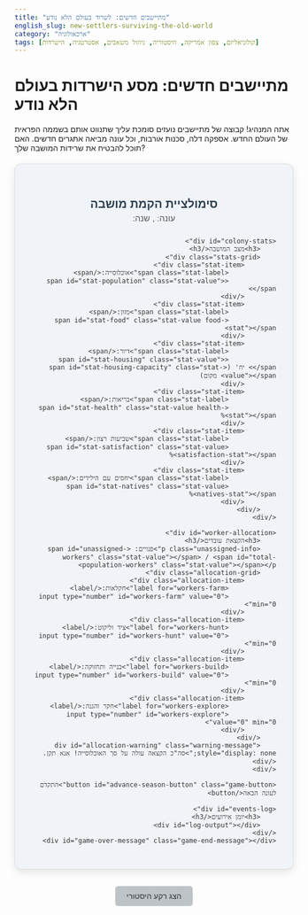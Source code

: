 ```yaml
---
title: "מתיישבים חדשים: לשרוד בעולם הלא נודע"
english_slug: new-settlers-surviving-the-old-world
category: "ארכאולוגיה"
tags: [קולוניאליזם, צפון אמריקה, היסטוריה, ניהול משאבים, אסטרטגיה, הישרדות]
---
```

<h1>מתיישבים חדשים: מסע הישרדות בעולם הלא נודע</h1>
<p>אתה המנהיג! קבוצה של מתיישבים נועזים סומכת עליך שתנווט אותם בשממה הפראית של העולם החדש. אספקה דלה, סכנות אורבות, וכל עונה מביאה אתגרים חדשים. האם תוכל להבטיח את שרידות המושבה שלך?</p>

<div id="simulation-app">
    <div class="app-header">
        <h2>סימולציית הקמת מושבה</h2>
        <div id="current-time">עונה: <span id="current-season" class="stat-value"></span>, שנה: <span id="current-year" class="stat-value"></span></div>
    </div>

    <div id="colony-stats">
        <h3>מצב המושבה</h3>
        <div class="stats-grid">
            <div class="stat-item">
                <span class="stat-label">אוכלוסייה:</span>
                <span id="stat-population" class="stat-value"></span>
            </div>
            <div class="stat-item">
                <span class="stat-label">מזון:</span>
                <span id="stat-food" class="stat-value food-stat"></span>
            </div>
            <div class="stat-item">
                <span class="stat-label">דיור:</span>
                <span id="stat-housing" class="stat-value"></span> יח' (<span id="stat-housing-capacity" class="stat-value"></span> מקום)
            </div>
            <div class="stat-item">
                <span class="stat-label">בריאות:</span>
                <span id="stat-health" class="stat-value health-stat"></span>%
            </div>
            <div class="stat-item">
                <span class="stat-label">שביעות רצון:</span>
                <span id="stat-satisfaction" class="stat-value satisfaction-stat"></span>%
            </div>
            <div class="stat-item">
                <span class="stat-label">יחסים עם הילידים:</span>
                <span id="stat-natives" class="stat-value natives-stat"></span>%
            </div>
        </div>
    </div>

    <div id="worker-allocation">
        <h3>הקצאת עובדים</h3>
        <p class="unassigned-info">פנויים: <span id="unassigned-workers" class="stat-value"></span> / <span id="total-population-workers" class="stat-value"></span></p>
        <div class="allocation-grid">
            <div class="allocation-item">
                <label for="workers-farm">חקלאות:</label>
                <input type="number" id="workers-farm" value="0" min="0">
            </div>
            <div class="allocation-item">
                <label for="workers-hunt">ציד וליקוט:</label>
                <input type="number" id="workers-hunt" value="0" min="0">
            </div>
            <div class="allocation-item">
                <label for="workers-build">בנייה ותחזוקה:</label>
                <input type="number" id="workers-build" value="0" min="0">
            </div>
            <div class="allocation-item">
                <label for="workers-explore">חקר והגנה:</label>
                <input type="number" id="workers-explore" value="0" min="0">
            </div>
        </div>
        <div id="allocation-warning" class="warning-message" style="display: none;">סה"כ הקצאה עולה על סך האוכלוסייה! אנא תקן.</div>
    </div>

    <button id="advance-season-button" class="game-button">התקדם לעונה הבאה</button>

    <div id="events-log">
        <h3>יומן אירועים</h3>
        <div id="log-output"></div>
    </div>
    <div id="game-over-message" class="game-end-message"></div>
</div>

<style>
    @import url('https://fonts.googleapis.com/css2?family=Heebo:wght@300;400;700&display=swap');

    #simulation-app {
        font-family: 'Heebo', sans-serif;
        max-width: 800px;
        margin: 20px auto;
        padding: 30px;
        background-color: #f0f4f8; /* Soft background */
        border: 1px solid #dcdcdc;
        border-radius: 12px;
        direction: rtl;
        text-align: right;
        box-shadow: 0 5px 15px rgba(0, 0, 0, 0.1);
        color: #333;
    }

    .app-header {
        text-align: center;
        margin-bottom: 25px;
    }

    .app-header h2 {
        color: #2c3e50; /* Dark blue */
        margin-bottom: 5px;
    }

    #current-time {
        font-size: 1.1em;
        color: #555;
    }

    h3 {
        color: #34495e; /* Slightly lighter blue */
        border-bottom: 2px solid #bdc3c7; /* Light grey separator */
        padding-bottom: 8px;
        margin-bottom: 15px;
        text-align: right; /* Align headers right */
    }

    #colony-stats, #worker-allocation, #events-log {
        margin-bottom: 25px;
        padding: 20px;
        background-color: #ffffff; /* White background for sections */
        border: 1px solid #e0e6ed;
        border-radius: 8px;
        box-shadow: 0 2px 5px rgba(0, 0, 0, 0.05);
    }

    .stats-grid, .allocation-grid {
        display: grid;
        grid-template-columns: repeat(auto-fit, minmax(200px, 1fr)); /* Responsive grid */
        gap: 15px; /* Spacing between grid items */
    }

    .stat-item, .allocation-item {
        padding: 10px;
        border: 1px solid #eee;
        border-radius: 5px;
        background-color: #f9fbfd;
    }

    .stat-label {
        font-weight: bold;
        color: #555;
        display: inline-block; /* Ensure label takes space */
        width: 100px; /* Fixed width for alignment */
    }

    .stat-value {
        font-weight: 700;
        color: #2980b9; /* Blue */
        transition: color 0.5s ease, transform 0.5s ease; /* Smooth transitions */
    }

    /* Stat Color Feedback */
    .stat-value.low { color: #e74c3c; } /* Red for low */
    .stat-value.medium { color: #f39c12; } /* Orange for medium */
    .stat-value.high { color: #2ecc71; } /* Green for high */

    .unassigned-info {
        text-align: center;
        font-size: 1.1em;
        margin-bottom: 20px;
        color: #34495e;
    }

    #worker-allocation label {
        font-weight: normal; /* Reset label weight */
        color: #333;
        margin-left: 5px;
        display: inline-block; /* Allow label and input on same line */
    }

    #worker-allocation input[type="number"] {
        width: 80px;
        padding: 8px;
        border: 1px solid #ccc;
        border-radius: 4px;
        font-size: 1em;
        text-align: center;
        transition: border-color 0.3s ease;
    }

     #worker-allocation input[type="number"]:focus {
         border-color: #3498db;
         outline: none;
     }

    .warning-message {
        color: #e74c3c; /* Red */
        background-color: #fdeded; /* Light red background */
        border: 1px solid #e74c3c;
        padding: 10px;
        border-radius: 5px;
        margin-top: 15px;
        text-align: center;
        font-weight: bold;
    }


    .game-button {
        display: block;
        width: 100%;
        padding: 12px 20px;
        background-color: #2ecc71; /* Green */
        color: white;
        border: none;
        border-radius: 6px;
        font-size: 1.2em;
        cursor: pointer;
        margin-top: 20px;
        transition: background-color 0.3s ease, transform 0.1s ease;
        font-weight: bold;
    }

    .game-button:hover {
        background-color: #27ad60; /* Darker green */
    }

    .game-button:active {
        transform: scale(0.98); /* Press effect */
    }

    .game-button:disabled {
        background-color: #bdc3c7; /* Grey when disabled */
        cursor: not-allowed;
    }

    #events-log {
        height: 200px; /* Increased height */
        overflow-y: auto;
        background-color: #ecf0f1; /* Light grey */
        border: 1px solid #bdc3c7;
    }

    #log-output div {
        margin-bottom: 10px; /* Increased space */
        padding-bottom: 10px;
        border-bottom: 1px dashed #bdc3c7; /* Dashed separator */
        font-size: 0.95em;
        line-height: 1.4;
        color: #555;
    }
     #log-output div:last-child {
         border-bottom: none;
         margin-bottom: 0;
         padding-bottom: 0;
     }

     /* Log Message Types (Example using classes, added by JS) */
     .log-event.positive { color: #27ae60; font-weight: bold; } /* Green */
     .log-event.negative { color: #c0392b; font-weight: bold; } /* Dark Red */
     .log-event.warning { color: #f39c12; } /* Orange */
     .log-event.info { color: #555; } /* Default grey */


     .game-end-message {
         margin-top: 20px;
         padding: 15px;
         background-color: #e74c3c; /* Red for game over */
         color: white;
         text-align: center;
         border-radius: 5px;
         font-size: 1.5em; /* Larger font */
         font-weight: bold;
         display: none;
         animation: pulse 1.5s infinite alternate; /* Simple pulse animation */
     }

      .game-end-message.win {
         background-color: #2ecc71; /* Green for win */
         animation: pulse-green 1.5s infinite alternate;
      }

     @keyframes pulse {
        0% { transform: scale(1); }
        100% { transform: scale(1.02); }
     }
     @keyframes pulse-green {
         0% { transform: scale(1); }
         100% { transform: scale(1.02); }
     }


     #toggle-explanation {
        display: block;
        margin: 30px auto;
        padding: 10px 20px;
        background-color: #bdc3c7; /* Grey */
        color: #333;
        border: none;
        border-radius: 5px;
        font-size: 1em;
        cursor: pointer;
        transition: background-color 0.3s ease;
     }

     #toggle-explanation:hover {
         background-color: #95a5a6; /* Darker grey */
     }

     #explanation {
        margin-top: 20px;
        padding: 20px;
        background-color: #ecf0f1; /* Light grey background */
        border: 1px solid #bdc3c7;
        border-radius: 8px;
        direction: rtl;
        text-align: right;
        line-height: 1.6;
        color: #333;
     }

     #explanation h2, #explanation h3 {
         color: #2c3e50;
         text-align: right; /* Align explanation headers right */
         border-bottom: 1px solid #bdc3c7;
         padding-bottom: 5px;
         margin-bottom: 10px;
     }

     #explanation ul {
         padding-right: 20px; /* Indent list */
     }
     #explanation li {
         margin-bottom: 8px;
     }


</style>

<button id="toggle-explanation">הצג רקע היסטורי</button>

<div id="explanation" style="display: none;">
    <h2>ההקשר ההיסטורי: לשרוד בעולם החדש</h2>
    <p>הסימולציה שלפניכם מדגימה כמה מהאתגרים המרכזיים שניצבו בפני המתיישבים האירופאים הראשונים שהגיעו לצפון אמריקה במאות ה-16 וה-17. חיי היום יום היו מאבק מתמיד להישרדות אל מול כוחות טבע, מחלות, והתמודדות עם עולם חדש ושונה.</p>

    <h3>רקע היסטורי ומניעים לקולוניזציה:</h3>
    <p>המניעים להקמת מושבות בצפון אמריקה היו מגוונים ושזורים זה בזה: <strong>כלכלה</strong> (חיפוש אוצרות, משאבים כמו פרוות ועץ, נתיבי סחר חדשים וגידולים חקלאיים רווחיים כמו טבק), <strong>דת</strong> (רצון לחופש פולחן לקבוצות מיעוט, כמו הפוריטנים, או הפצת הנצרות), ו<strong>פוליטיקה/חברה</strong> (הרחבת האימפריה, מתן פתרון לעודף אוכלוסייה או חוסר קרקעות באירופה).</p>

    <h3>סיפורי מושבות מוקדמות:</h3>
    <ul>
        <li><strong>ג'יימסטאון (וירג'יניה, 1607):</strong> הוקמה על ידי חברת לונדון למטרות רווח. המתיישבים הראשונים היו ברובם בני אצולה או מחפשי זהב, וחסרו את הכישורים החקלאיים והמעשיים הנחוצים להישרדות. "זמן הרעב" (The Starving Time) בחורף 1609-1610 הפך לסמל לקשיים, כאשר רוב המתיישבים מתו. רק בזכות מנהיגות נוקשה (ג'ון סמית') וגילוי רווחיות הטבק, המושבה שרדה בקושי.</li>
        <li><strong>פלימות' (מסצ'וסטס, 1620):</strong> נוסדה על ידי קבוצת פוריטנים קיצונים (המכונים "האבות הצליינים") שחיפשו חופש דתי. גם הם סבלו קשות בחורף הראשון, אך זכו לסיוע חיוני משבט וואמפנואג המקומי, במיוחד מסקוונטו, שלימד אותם לגדל תירס ולצוד. שיתוף הפעולה הראשוני הזה אפשר את הישרדותם וחג ההודיה הראשון הפך לסמל הישרדות זה.</li>
    </ul>

    <h3>אתגרים מרכזיים בשממה:</h3>
    <ul>
        <li><strong>השגת מזון ומחסה:</strong> חקלאות אירופאית לא תמיד התאימה לאקלים ולקרקעות. תלות בציד, דיג, ליקוט, ולעיתים בילידים, הייתה קריטית. בניית בתים עמידים לקור ולחום דרשה מאמץ עצום.</li>
        <li><strong>מחלות וסניטציה:</strong> מחלות עולם ישן שהובאו על ידי המתיישבים (אבעבועות שחורות, שפעת) ומחלות עולם חדש (מלריה, טיפוס) יחד עם תנאי היגיינה ירודים וחוסר ידע רפואי, גרמו לתמותה נוראית.</li>
        <li><strong>מזג אוויר קיצוני:</strong> חורפים קפואים, סופות, וקיצים לוהטים או יבשים איימו כל העת על אספקת המזון והבריאות.</li>
        <li><strong>יחסים עם אוכלוסיות ילידיות:</strong> מערכת יחסים מורכבת של תלות הדדית, סחר, אך גם מתח גובר על רקע ניצול, פלישה לטריטוריה, והבדלי תרבות, שהובילה לא פעם לעימותים אלימים.</li>
        <li><strong>בידוד ותקשורת:</strong> הניתוק מאירופה היה משמעותי. ספינות אספקה ותגבורת היו איטיות ובלתי סדירות, מה שהפך כל משבר למאיים עוד יותר.</li>
    </ul>

    <h3>לקחים ומשמעות:</h3>
    <p>סיפורי ההישרדות של המושבות הראשונות מלמדים על חשיבותם של כושר הסתגלות, עבודת כפיים קשה, קבלת החלטות אסטרטגיות (כמו הקצאת עובדים!), ומערכות יחסים מורכבות. ההתמודדות עם אתגרים אלו עיצבה את האתוס האמריקאי של עצמאות, כושר עמידה, והיכולת להפוך שממה למולדת – אך גם טמנה בחובה את הזרעים לקונפליקטים עתידיים עם העמים הילידים וסוגיות חברתיות אחרות.</p>
</div>

<script>
    const state = {
        year: 1620,
        season: 'סתיו', // סתיו, חורף, אביב, קיץ
        population: 50,
        food: 200, // יחידות מזון
        housing: 10, // יחידות דיור (כל יחידה מכילה 5 אנשים)
        health: 80, // %
        satisfaction: 70, // %
        natives: 60, // % (0-100)
        workers: {
            total: 50,
            assigned: {
                farm: 0,
                hunt: 0,
                build: 0,
                explore: 0
            }
        },
        gameOver: false
    };

    const housingCapacityPerUnit = 5;
    const foodConsumptionPerPerson = 2; // יחידות מזון לעונה
    // Production rates per worker per season
    const foodProductionPerFarmer = { סתיו: 0, חורף: 0, אביב: 1.5, קיץ: 3.5 }; // Adjusted slightly for balance/feel
    const foodProductionPerHunter = { סתיו: 2.5, חורף: 1.5, אביב: 2, קיץ: 2 }; // Adjusted slightly
    const housingProductionPerBuilder = { סתיו: 0.2, חורף: 0.1, אביב: 0.3, קיץ: 0.3 }; // Added minimal winter building
    const exploreBenefitPerExplorer = { סתיו: 1.2, חורף: 0.8, אביב: 1.5, קיץ: 1.5 }; // Adjusted slightly
    const seasons = ['סתיו', 'חורף', 'אביב', 'קיץ'];

    const $ = (id) => document.getElementById(id);

    const elements = {
        season: $('current-season'),
        year: $('current-year'),
        population: $('stat-population'),
        food: $('stat-food'),
        housing: $('stat-housing'),
        housingCapacity: $('stat-housing-capacity'),
        health: $('stat-health'),
        satisfaction: $('stat-satisfaction'),
        natives: $('stat-natives'),
        unassigned: $('unassigned-workers'),
        totalPopulationWorkers: $('total-population-workers'),
        workersFarm: $('workers-farm'),
        workersHunt: $('workers-hunt'),
        workersBuild: $('workers-build'),
        workersExplore: $('workers-explore'),
        advanceButton: $('advance-season-button'),
        logOutput: $('log-output'),
        gameOverMessage: $('game-over-message'),
        toggleExplanationButton: $('toggle-explanation'),
        explanation: $('explanation'),
        allocationWarning: $('allocation-warning')
    };

    function updateUI() {
        elements.season.textContent = state.season;
        elements.year.textContent = state.year;

        elements.population.textContent = Math.floor(state.population);
        elements.food.textContent = Math.max(0, Math.floor(state.food));
        elements.housing.textContent = Math.floor(state.housing);
        elements.housingCapacity.textContent = Math.floor(state.housing * housingCapacityPerUnit);
        elements.health.textContent = Math.max(0, Math.min(100, Math.floor(state.health)));
        elements.satisfaction.textContent = Math.max(0, Math.min(100, Math.floor(state.satisfaction)));
        elements.natives.textContent = Math.max(0, Math.min(100, Math.floor(state.natives)));

        state.workers.total = Math.floor(state.population * 0.8); // Assume 80% of population are workers
        elements.totalPopulationWorkers.textContent = state.workers.total;
        const assigned = Object.values(state.workers.assigned).reduce((sum, val) => sum + val, 0);
        const unassigned = Math.max(0, state.workers.total - assigned);
        elements.unassigned.textContent = unassigned;

        // Apply color feedback based on stat values
        applyStatColor(elements.food, state.food, state.population * foodConsumptionPerPerson * 2, state.population * foodConsumptionPerPerson * 4); // Low if < 2 seasons, High if > 4 seasons
        applyStatColor(elements.health, state.health, 40, 75); // Low if < 40, High if > 75
        applyStatColor(elements.satisfaction, state.satisfaction, 40, 75); // Low if < 40, High if > 75
        applyStatColor(elements.natives, state.natives, 30, 70); // Low if < 30, High if > 70

        // Ensure input values reflect assigned workers
        elements.workersFarm.value = state.workers.assigned.farm;
        elements.workersHunt.value = state.workers.assigned.hunt;
        elements.workersBuild.value = state.workers.assigned.build;
        elements.workersExplore.value = state.workers.assigned.explore;

        // Disable inputs if game is over
        const inputs = [elements.workersFarm, elements.workersHunt, elements.workersBuild, elements.workersExplore];
        inputs.forEach(input => input.disabled = state.gameOver);
        elements.advanceButton.disabled = state.gameOver;

        if (state.gameOver) {
            elements.gameOverMessage.style.display = 'block';
            elements.advanceButton.style.display = 'none';
             if (state.population <= 0) {
                 elements.gameOverMessage.classList.remove('win');
             } else {
                 elements.gameOverMessage.classList.add('win');
             }
        } else {
             elements.gameOverMessage.style.display = 'none';
             elements.advanceButton.style.display = 'block';
             elements.gameOverMessage.classList.remove('win'); // Reset class
        }

        // Update allocation warning
        if (assigned > state.workers.total) {
             elements.allocationWarning.style.display = 'block';
             elements.unassigned.classList.add('low'); // Highlight unassigned if negative
             elements.advanceButton.disabled = true; // Cannot advance with invalid allocation
        } else {
             elements.allocationWarning.style.display = 'none';
             elements.unassigned.classList.remove('low');
             if (!state.gameOver) elements.advanceButton.disabled = false; // Re-enable button if allocation is valid and not game over
        }
    }

    function applyStatColor(element, value, lowThreshold, highThreshold) {
        element.classList.remove('low', 'medium', 'high');
        if (value < lowThreshold) {
            element.classList.add('low');
        } else if (value > highThreshold) {
            element.classList.add('high');
        } else {
            element.classList.add('medium');
        }
         // Simple pulse animation on change
         element.classList.add('pulse-animation');
         setTimeout(() => {
             element.classList.remove('pulse-animation');
         }, 500); // Animation duration
    }

    function logEvent(message, type = 'info') { // Added type parameter
        const messageElement = document.createElement('div');
        messageElement.textContent = `${state.season} ${state.year}: ${message}`;
        messageElement.classList.add('log-event', type); // Add classes for styling
        elements.logOutput.prepend(messageElement);
        // Optional: scroll to top to see latest message
        // elements.logOutput.scrollTop = 0;
        if (elements.logOutput.children.length > 100) { // Keep log from getting too long
            elements.logOutput.removeChild(elements.logOutput.lastChild);
        }
    }

    function checkGameOver() {
        if (state.population <= 0 || state.food < -(state.population * foodConsumptionPerPerson * 2) || state.health <= 5) { // More strict loss conditions
            state.gameOver = true;
            elements.gameOverMessage.textContent = "המושבה נכשלה. התנאים היו קשים מדי. נסו שוב!";
            logEvent("המושבה חדלה להתקיים.", 'negative');
        } else if (state.year >= 1625 && state.population > 60 && state.housing * housingCapacityPerUnit >= state.population && state.food > state.population * foodConsumptionPerPerson * 3 && state.health > 70 && state.satisfaction > 70) { // More challenging win condition
             state.gameOver = true;
             elements.gameOverMessage.textContent = "המושבה שרדה והתבססה! עתידה מובטח.";
             logEvent("המושבה התבססה והצליחה!", 'positive');
        }
        updateUI();
    }

    function calculateNextSeason() {
        if (state.gameOver) return;

        // --- Process Season Start ---
        logEvent(`תחילת עונת ה${state.season}. נותר מזון: ${Math.max(0, Math.floor(state.food))}, אוכלוסייה: ${Math.floor(state.population)}.`);

        const assignedWorkers = Object.values(state.workers.assigned).reduce((sum, val) => sum + val, 0);
        if (assignedWorkers > state.workers.total) {
            logEvent("אזהרה: הוקצו יותר עובדים מכפי שזמינים. הקצאה לא חוקית נמנעה קודם לכן.", 'warning');
             // This case should ideally be prevented by handleAllocationChange logic
             // But as a fallback, we could adjust or just stop. Let's prevent advancing in handleAllocationChange.
             if (elements.advanceButton.disabled) return; // Stop if button is disabled by warning
        }


        // --- Resource Consumption ---
        let foodConsumed = state.population * foodConsumptionPerPerson;
        state.food -= foodConsumed;
        logEvent(`צריכת מזון: ${Math.floor(foodConsumed)} יחידות.`);

        // --- Resource Production ---
        let foodProduced = 0;
        foodProduced += state.workers.assigned.farm * foodProductionPerFarmer[state.season];
        foodProduced += state.workers.assigned.hunt * foodProductionPerHunter[state.season];
        state.food += foodProduced;
        logEvent(`ייצור מזון: ${Math.floor(foodProduced)} יחידות.`);

        let housingBuilt = state.workers.assigned.build * housingProductionPerBuilder[state.season];
        state.housing += housingBuilt;
        if (housingBuilt > 0) logEvent(`בנייה: הוקמו כ-${housingBuilt.toFixed(1)} יחידות דיור חדשות.`);


        // --- Stat Changes based on Conditions ---
        let healthChange = 0;
        let satisfactionChange = 0;
        let populationChange = 0; // For natural change and events

        const effectiveHousingCapacity = state.housing * housingCapacityPerUnit;
        if (state.population > effectiveHousingCapacity) {
            const overcrowdingFactor = Math.min(1, (state.population - effectiveHousingCapacity) / state.population);
            healthChange -= overcrowdingFactor * 25; // Increased penalty
            satisfactionChange -= overcrowdingFactor * 35; // Increased penalty
            logEvent(`צפיפות יתר (${Math.floor(state.population)} נפש על ${Math.floor(effectiveHousingCapacity)} מקום) פוגעת קשות בבריאות ובשביעות הרצון.`, 'negative');
        } else if (state.population < effectiveHousingCapacity * 0.8) { // Bonus for ample housing
             healthChange += 3;
             satisfactionChange += 3;
        }


        if (state.food < 0) {
            const starvationFactor = Math.min(1, -state.food / (state.population * foodConsumptionPerPerson * 1.5)); // Affects more severely
            healthChange -= starvationFactor * 60; // Severe health drop
            satisfactionChange -= starvationFactor * 50;
            logEvent(`מחסור קריטי במזון! רעב פוגע קשות במושבה.`, 'negative');
             // Population loss due to starvation - more severe
             const deaths = Math.floor(state.population * starvationFactor * 0.3); // Up to 30% of those affected
             state.population = Math.max(0, state.population - deaths);
             populationChange -= deaths;
             if (deaths > 0) {
                  logEvent(`${deaths} אנשים מתו מרעב.`, 'negative');
             }
            state.food = 0;
        } else if (state.food / state.population > foodConsumptionPerPerson * 3) { // Significant surplus food
             healthChange += 4;
             satisfactionChange += 4;
        } else if (state.food / state.population > foodConsumptionPerPerson * 1.5) { // Moderate surplus food
             healthChange += 2;
             satisfactionChange += 2;
        }


        // Exploration/Defense & Native Relations
        let nativeRelationChange = state.workers.assigned.explore * exploreBenefitPerExplorer[state.season]; // Base positive effect
         if (state.workers.assigned.explore < state.workers.total * 0.05 && state.season !== 'חורף') { // Penalty for neglecting exploration/defense outside winter
            nativeRelationChange -= 5;
             logEvent("הזנחת החקר וההגנה מעוררת חששות בסביבה.", 'warning');
         }


        // --- Random Events ---
        if (Math.random() < 0.3) { // Increased chance of events
            const eventType = Math.random();
            if (eventType < 0.35 && state.health < 90) { // Disease (more likely if health is low)
                const severity = Math.random();
                const healthDrop = 20 + Math.floor(severity * 30); // More severe drop
                const populationLossFactor = 0.08 + severity * 0.12; // 8-20% loss
                const deaths = Math.floor(state.population * populationLossFactor * (100 - state.health + 20) / 100); // Disease much worse with low health
                healthChange -= healthDrop;
                state.population = Math.max(0, state.population - deaths);
                 populationChange -= deaths;
                logEvent(`מגפה קטלנית פרצה במושבה! הבריאות צנחה, ו-${deaths} אנשים נפטרו.`, 'negative');
            } else if (eventType < 0.6 && (state.season === 'חורף' || state.season === 'קיץ')) { // Extreme weather
                 const impact = Math.random();
                 const foodImpact = Math.floor(state.food * (0.15 + impact * 0.2)); // Higher food loss
                 const healthImpact = Math.floor(15 + impact * 15); // Higher health impact
                 if (state.season === 'חורף') {
                     state.food = Math.max(0, state.food - foodImpact);
                     healthChange -= healthImpact;
                     logEvent(`חורף מקפיא במיוחד פגע באספקה וגרם לתחלואה.`, 'negative');
                 } else { // Summer drought/heatwave
                      state.food = Math.max(0, state.food - foodImpact);
                      healthChange -= healthImpact;
                      logEvent(`גל חום ויובש קיצוני פגע ביבולים ובבריאות.`, 'negative');
                 }
            } else if (eventType < 0.75 && state.year > 1621) { // New arrivals
                 const arrivals = Math.floor(Math.random() * 15) + 8; // More arrivals
                 state.population += arrivals;
                 state.food += Math.floor(arrivals * foodConsumptionPerPerson * 2.5); // Bring substantial food
                 state.housing += Math.floor(arrivals / housingCapacityPerUnit / 2); // Might bring some simple shelters
                 satisfactionChange += 15; // Significant hope boost
                 logEvent(`${arrivals} מתיישבים חדשים הגיעו בבטחה מאירופה! תקווה חדשה למושבה.`, 'positive');
            } else if (eventType < 0.9 && state.natives < 70) { // Negative Native Event (more likely if relations bad)
                const hostility = 10 + Math.floor(Math.random() * (80 - state.natives)); // Hostility scales with bad relations
                nativeRelationChange -= hostility * 0.3;
                healthChange -= hostility * 0.2; // Small health impact
                 const combatLosses = Math.floor(state.population * (hostility / 100) * 0.05); // Small chance of loss
                 state.population = Math.max(0, state.population - combatLosses);
                 populationChange -= combatLosses;
                 if (combatLosses > 0) {
                     logEvent(`עימות אלים עם שבט ילידי! ${combatLosses} מתיישבים אבדו, והיחסים התדרדרו קשות.`, 'negative');
                 } else {
                     logEvent(`התנגשות עם שבט ילידי על טריטוריה. היחסים התדרדרו.`, 'negative');
                 }
            }
             else { // Positive Events
                if (Math.random() < 0.4 && state.natives > 40) { // Positive Native Event (more likely if relations good)
                     const generosity = 10 + Math.floor(Math.random() * state.natives * 0.3); // Generosity scales with good relations
                    nativeRelationChange += generosity * 0.5;
                    state.food += Math.floor(generosity * 5); // They share food
                    satisfactionChange += generosity * 0.3;
                    logEvent("שבט ילידי סמוך הגיע עם סיוע ומזון! גילויי ידידות מחזקים את הקשר.", 'positive');
                } else if (Math.random() < 0.7) {
                     const finding = Math.floor(Math.random() * 80) + 30;
                    state.food += finding;
                    satisfactionChange += 5;
                    logEvent(`משלחת חקר גילתה מקור מזון חדש ועשיר! התגלה מזון: ${finding} יחידות.`, 'positive');
                } else {
                    state.housing += Math.random() > 0.5 ? 1 : 2;
                    satisfactionChange += 8;
                    logEvent("בניית מחסן או בית משותף גדול הושלמה!");
                }
            }
        }


        // --- Apply Changes and Decay/Recovery ---
        state.health = Math.max(0, Math.min(100, state.health + healthChange));
         // Natural health tendency towards a baseline influenced by satisfaction and food
         state.health += (state.satisfaction/100 * 10 + (state.food / state.population > foodConsumptionPerPerson * 2 ? 10 : 0) - state.health * 0.1);


        state.satisfaction = Math.max(0, Math.min(100, state.satisfaction + satisfactionChange));
         // Natural satisfaction tendency towards a baseline influenced by health and housing
         state.satisfaction += (state.health/100 * 10 + (effectiveHousingCapacity > state.population ? 10 : 0) - state.satisfaction * 0.1);


         state.natives = Math.max(0, Math.min(100, state.natives + nativeRelationChange));
         // Native relations decay over time if not maintained
         state.natives = Math.max(0, state.natives - 2);


        // --- Population Change (Births/Deaths) ---
        // Simple model based on health and satisfaction
        const baseGrowthRate = 0.01; // Base natural growth per season
        const healthFactor = (state.health - 50) / 100; // Negative below 50, positive above
        const satisfactionFactor = (state.satisfaction - 50) / 100;
        const netChange = Math.floor(state.population * baseGrowthRate * (1 + healthFactor + satisfactionFactor));

        state.population = Math.max(0, state.population + netChange);
        populationChange += netChange; // Add natural change to total change this season

        if (netChange > 0) logEvent(`${netChange} לידות חדשות הביאו תקווה למושבה.`, 'positive');
        if (netChange < 0 && populationChange < 0) logEvent(`${Math.abs(netChange)} מתיישבים נוספים נפטרו מתנאים קשים.`, 'negative'); // Only log if total change is negative

        // --- Advance Season/Year ---
        const currentSeasonIndex = seasons.indexOf(state.season);
        if (currentSeasonIndex === seasons.length - 1) {
            state.season = seasons[0]; // Back to Autumn
            state.year++;
        } else {
            state.season = seasons[currentSeasonIndex + 1];
        }

        // --- Prepare for Next Season ---
        // Reset assigned workers for the next season
        state.workers.assigned = { farm: 0, hunt: 0, build: 0, explore: 0 };
        elements.workersFarm.value = 0;
        elements.workersHunt.value = 0;
        elements.workersBuild.value = 0;
        elements.workersExplore.value = 0;


        updateUI();
        checkGameOver();
    }

    function handleAllocationChange(event) {
        const inputs = [elements.workersFarm, elements.workersHunt, elements.workersBuild, elements.workersExplore];
        let totalAssigned = 0;

        // Update state.workers.assigned based on input values
        state.workers.assigned.farm = parseInt(elements.workersFarm.value, 10) || 0;
        state.workers.assigned.hunt = parseInt(elements.workersHunt.value, 10) || 0;
        state.workers.assigned.build = parseInt(elements.workersBuild.value, 10) || 0;
        state.workers.assigned.explore = parseInt(elements.workersExplore.value, 10) || 0;

         totalAssigned = Object.values(state.workers.assigned).reduce((sum, val) => sum + val, 0);

         // Clamp values to be non-negative
         inputs.forEach(input => {
             if (parseInt(input.value, 10) < 0) input.value = 0;
         });

        // Prevent total assigned exceeding total available workers
         totalAssigned = Object.values(state.workers.assigned).reduce((sum, val) => sum + val, 0); // Recalculate after clamping negatives

        if (totalAssigned > state.workers.total) {
            // Calculate the excess
            const excess = totalAssigned - state.workers.total;
            // Find which input was just changed
            const changedInput = event.target;
            let changedValue = parseInt(changedInput.value, 10) || 0;

            // Reduce the changed input value by the excess, but not below 0
            changedInput.value = Math.max(0, changedValue - excess);

             // Update the state again with the corrected value
            state.workers.assigned[changedInput.id.replace('workers-', '')] = parseInt(changedInput.value, 10) || 0;

            // Recalculate total assigned after correction
            totalAssigned = Object.values(state.workers.assigned).reduce((sum, val) => sum + val, 0);

            // Display warning if still somehow over (shouldn't happen with this logic) or just for feedback
            if (totalAssigned > state.workers.total) {
                elements.allocationWarning.style.display = 'block';
            } else {
                 elements.allocationWarning.style.display = 'none';
            }

        } else {
             elements.allocationWarning.style.display = 'none';
        }


        updateUI(); // Always update UI after allocation changes
    }

    function init() {
        updateUI();
        elements.advanceButton.addEventListener('click', calculateNextSeason);

        // Add event listeners for worker allocation inputs
        const inputs = [elements.workersFarm, elements.workersHunt, elements.workersBuild, elements.workersExplore];
         inputs.forEach(input => {
             // Use 'input' event for immediate feedback as user types
             input.addEventListener('input', handleAllocationChange);
             // Also use 'change' for final value commit (e.g., after losing focus)
             input.addEventListener('change', handleAllocationChange);
             // Set max attribute dynamically
             input.setAttribute('max', state.workers.total);
         });


         elements.toggleExplanationButton.addEventListener('click', () => {
             const explanationDiv = elements.explanation;
             const isHidden = explanationDiv.style.display === 'none';
             explanationDiv.style.display = isHidden ? 'block' : 'none';
             elements.toggleExplanationButton.textContent = isHidden ? 'הסתר רקע היסטורי' : 'הצג רקע היסטורי';
         });

         logEvent("ברוכים הבאים למושבה החדשה! הקצו עובדים לכל משימה לקראת העונה הראשונה.", 'info');
    }

    init();

</script>
```
